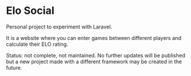 # Elo Social

Personal project to experiment with Laravel.

It is a website where you can enter games between different players and calculate their ELO rating.

Status: not complete, not maintained. No further updates will be published but a new project made with a different framework may be created in the future.
